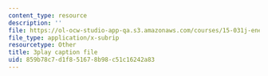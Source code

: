 ```yaml
---
content_type: resource
description: ''
file: https://ol-ocw-studio-app-qa.s3.amazonaws.com/courses/15-031j-energy-decisions-markets-and-policies-spring-2012/859b78c7d1f851678b98c51c16242a83_d-sBKShO90.vtt
file_type: application/x-subrip
resourcetype: Other
title: 3play caption file
uid: 859b78c7-d1f8-5167-8b98-c51c16242a83
---
```

